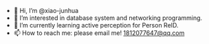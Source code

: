 - 👋 Hi, I’m @xiao-junhua
- 👀 I’m interested in database system and networking programming.
- 🌱 I’m currently learning active perception for Person ReID.
- 📫 How to reach me: please email me! 1812077647@qq.com

<!---
xiao-junhua/xiao-junhua is a ✨ special ✨ repository because its `README.md` (this file) appears on your GitHub profile.
You can click the Preview link to take a look at your changes.
--->
